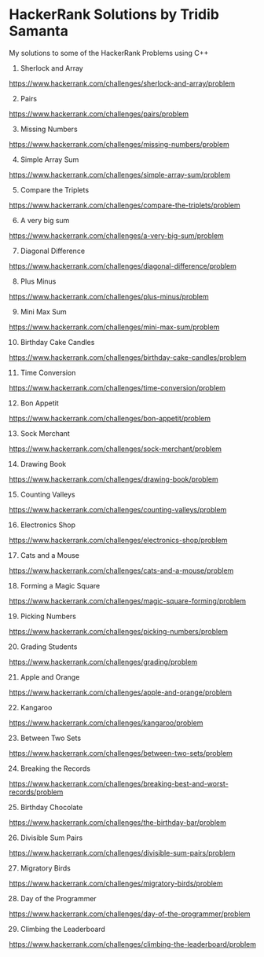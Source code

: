 # HackerRank Solutions by Tridib Samanta
My solutions to some of the HackerRank Problems using C++

1. Sherlock and Array

https://www.hackerrank.com/challenges/sherlock-and-array/problem

2. Pairs

https://www.hackerrank.com/challenges/pairs/problem

3. Missing Numbers

https://www.hackerrank.com/challenges/missing-numbers/problem

4. Simple Array Sum

https://www.hackerrank.com/challenges/simple-array-sum/problem

5. Compare the Triplets

https://www.hackerrank.com/challenges/compare-the-triplets/problem

6. A very big sum

https://www.hackerrank.com/challenges/a-very-big-sum/problem

7. Diagonal Difference

https://www.hackerrank.com/challenges/diagonal-difference/problem

8. Plus Minus

https://www.hackerrank.com/challenges/plus-minus/problem

9. Mini Max Sum

https://www.hackerrank.com/challenges/mini-max-sum/problem

10. Birthday Cake Candles

https://www.hackerrank.com/challenges/birthday-cake-candles/problem

11. Time Conversion

https://www.hackerrank.com/challenges/time-conversion/problem

12. Bon Appetit

https://www.hackerrank.com/challenges/bon-appetit/problem

13. Sock Merchant

https://www.hackerrank.com/challenges/sock-merchant/problem

14. Drawing Book

https://www.hackerrank.com/challenges/drawing-book/problem

15. Counting Valleys

https://www.hackerrank.com/challenges/counting-valleys/problem

16. Electronics Shop

https://www.hackerrank.com/challenges/electronics-shop/problem

17. Cats and a Mouse

https://www.hackerrank.com/challenges/cats-and-a-mouse/problem

18. Forming a Magic Square

https://www.hackerrank.com/challenges/magic-square-forming/problem

19. Picking Numbers

https://www.hackerrank.com/challenges/picking-numbers/problem

20. Grading Students

https://www.hackerrank.com/challenges/grading/problem

21. Apple and Orange

https://www.hackerrank.com/challenges/apple-and-orange/problem

22. Kangaroo

https://www.hackerrank.com/challenges/kangaroo/problem

23. Between Two Sets

https://www.hackerrank.com/challenges/between-two-sets/problem

24. Breaking the Records

https://www.hackerrank.com/challenges/breaking-best-and-worst-records/problem

25. Birthday Chocolate

https://www.hackerrank.com/challenges/the-birthday-bar/problem

26. Divisible Sum Pairs

https://www.hackerrank.com/challenges/divisible-sum-pairs/problem

27. Migratory Birds

https://www.hackerrank.com/challenges/migratory-birds/problem

28. Day of the Programmer

https://www.hackerrank.com/challenges/day-of-the-programmer/problem

29. Climbing the Leaderboard

https://www.hackerrank.com/challenges/climbing-the-leaderboard/problem
